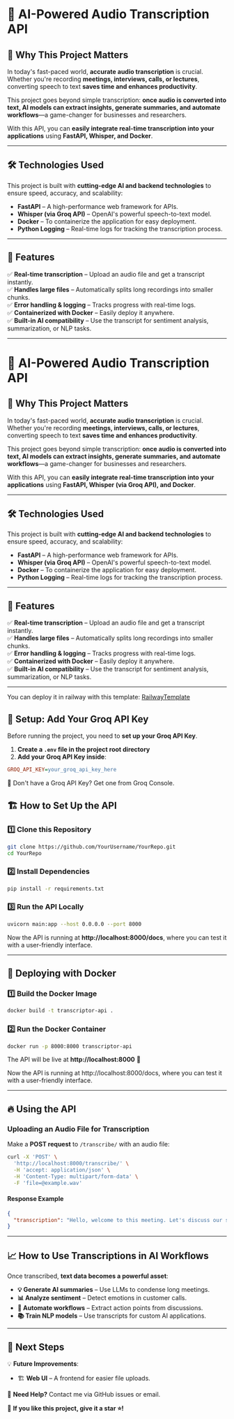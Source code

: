 # 🎤 AI-Powered Audio Transcription API  

## 🚀 Why This Project Matters  

In today's fast-paced world, **accurate audio transcription** is crucial. Whether you're recording **meetings, interviews, calls, or lectures**, converting speech to text **saves time and enhances productivity**.  

This project goes beyond simple transcription: **once audio is converted into text, AI models can extract insights, generate summaries, and automate workflows**—a game-changer for businesses and researchers.  

With this API, you can **easily integrate real-time transcription into your applications** using **FastAPI, Whisper, and Docker**.  

---

## 🛠️ **Technologies Used**  

This project is built with **cutting-edge AI and backend technologies** to ensure speed, accuracy, and scalability:  

- **FastAPI** – A high-performance web framework for APIs.  
- **Whisper (via Groq API)** – OpenAI's powerful speech-to-text model.  
- **Docker** – To containerize the application for easy deployment.  
- **Python Logging** – Real-time logs for tracking the transcription process.  

---

## 🎯 **Features**  

✅ **Real-time transcription** – Upload an audio file and get a transcript instantly.  
✅ **Handles large files** – Automatically splits long recordings into smaller chunks.  
✅ **Error handling & logging** – Tracks progress with real-time logs.  
✅ **Containerized with Docker** – Easily deploy it anywhere.  
✅ **Built-in AI compatibility** – Use the transcript for sentiment analysis, summarization, or NLP tasks.  

---

# 🎤 AI-Powered Audio Transcription API  

## 🚀 Why This Project Matters  

In today's fast-paced world, **accurate audio transcription** is crucial. Whether you're recording **meetings, interviews, calls, or lectures**, converting speech to text **saves time and enhances productivity**.  

This project goes beyond simple transcription: **once audio is converted into text, AI models can extract insights, generate summaries, and automate workflows**—a game-changer for businesses and researchers.  

With this API, you can **easily integrate real-time transcription into your applications** using **FastAPI, Whisper (via Groq API), and Docker**.  

---

## 🛠️ **Technologies Used**  

This project is built with **cutting-edge AI and backend technologies** to ensure speed, accuracy, and scalability:  

- **FastAPI** – A high-performance web framework for APIs.  
- **Whisper (via Groq API)** – OpenAI's powerful speech-to-text model.  
- **Docker** – To containerize the application for easy deployment.  
- **Python Logging** – Real-time logs for tracking the transcription process.  

---

## 🎯 **Features**  

✅ **Real-time transcription** – Upload an audio file and get a transcript instantly.  
✅ **Handles large files** – Automatically splits long recordings into smaller chunks.  
✅ **Error handling & logging** – Tracks progress with real-time logs.  
✅ **Containerized with Docker** – Easily deploy it anywhere.  
✅ **Built-in AI compatibility** – Use the transcript for sentiment analysis, summarization, or NLP tasks.  

---

You can deploy it in railway with this template: [RailwayTemplate](https://railway.com/template/_6c85G?referralCode=-B12jv)

## 🔑 **Setup: Add Your Groq API Key**  

Before running the project, you need to **set up your Groq API Key**.  

1. **Create a `.env` file in the project root directory**  
2. **Add your Groq API Key inside**:

```ini
GROQ_API_KEY=your_groq_api_key_here
```

🔹 Don't have a Groq API Key? Get one from Groq Console.

## 🏗️ **How to Set Up the API**  

### **1️⃣ Clone this Repository**  

```bash
git clone https://github.com/YourUsername/YourRepo.git
cd YourRepo
```

### **2️⃣ Install Dependencies**  

```bash
pip install -r requirements.txt
```

### **3️⃣ Run the API Locally**  

```bash
uvicorn main:app --host 0.0.0.0 --port 8000
```

Now the API is running at **http://localhost:8000/docs**, where you can test it with a user-friendly interface.  

---

## 🐳 **Deploying with Docker**  

### **1️⃣ Build the Docker Image**  

```bash
docker build -t transcriptor-api .
```

### **2️⃣ Run the Docker Container**  

```bash
docker run -p 8000:8000 transcriptor-api
```

The API will be live at **http://localhost:8000** 🚀  

Now the API is running at http://localhost:8000/docs, where you can test it with a user-friendly interface.

---

## 🔥 **Using the API**  

### **Uploading an Audio File for Transcription**  

Make a **POST request** to `/transcribe/` with an audio file:  

```bash
curl -X 'POST' \
  'http://localhost:8000/transcribe/' \
  -H 'accept: application/json' \
  -H 'Content-Type: multipart/form-data' \
  -F 'file=@example.wav'
```

#### **Response Example**  

```json
{
  "transcription": "Hello, welcome to this meeting. Let's discuss our strategy..."
}
```

---

## 📈 **How to Use Transcriptions in AI Workflows**  

Once transcribed, **text data becomes a powerful asset**:  

- **💡 Generate AI summaries** – Use LLMs to condense long meetings.  
- **📊 Analyze sentiment** – Detect emotions in customer calls.  
- **🤖 Automate workflows** – Extract action points from discussions.  
- **📚 Train NLP models** – Use transcripts for custom AI applications.  

---

## 🎯 **Next Steps**  

💡 **Future Improvements**:  
- 🏗️ **Web UI** – A frontend for easier file uploads.  

📩 **Need Help?** Contact me via GitHub issues or email.  

🚀 **If you like this project, give it a star ⭐!**



